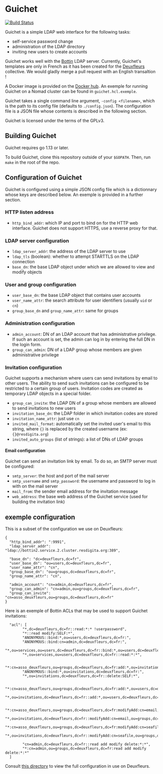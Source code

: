 # Guichet

[![Build Status](https://drone.resdigita.org/api/badges/Deuxfleurs/guichet/status.svg?ref=refs/heads/main)](https://drone.resdigita.org/Deuxfleurs/guichet)

Guichet is a simple LDAP web interface for the following tasks:

- self-service password change
- administration of the LDAP directory
- inviting new users to create accounts

Guichet works well with the [Bottin](https://bottin.eu) LDAP server.
Currently, Guichet's templates are only in French as it has been created for
the [Deuxfleurs](https://resdigita.org) collective.
We would gladly merge a pull request with an English transaltion !

A Docker image is provided on the [Docker hub](https://hub.docker.com/r/lxpz/guichet_amd64).
An exemple for running Guichet on a Nomad cluster can be found in `guichet.hcl.exemple`.

Guichet takes a single command line argument, `-config <filename>`, which is the
path to its config file (defaults to `./config.json`).
The configuration file is a JSON file whose contents is described in the following section.

Guichet is licensed under the terms of the GPLv3.


## Building Guichet

Guichet requires go 1.13 or later.

To build Guichet, clone this repository outside of your `$GOPATH`.
Then, run `make` in the root of the repo.


## Configuration of Guichet

Guichet is configured using a simple JSON config file which is a dictionnary whose keys
are described below. An exemple is provided in a further section.

### HTTP listen address

- `http_bind_addr`: which IP and port to bind on for the HTTP web interface. Guichet does not support HTTPS, use a reverse proxy for that.

### LDAP server configuration

- `ldap_server_addr`: the address of the LDAP server to use
- `ldap_tls` (boolean): whether to attempt STARTTLS on the LDAP connection
- `base_dn`: the base LDAP object under which we are allowed to view and modify objects

### User and group configuration

- `user_base_dn`: the base LDAP object that contains user accounts
- `user_name_attr`: the search attribute for user identifiers (usually `uid` or `cn`)
- `group_base_dn` and `group_name_attr`: same for groups

### Administration configuration

- `admin_account`: DN of an LDAP account that has administrative privilege. If such an account is set, the admin can log in by entering the full DN in the login form.
- `group_can_admin`: DN of a LDAP group whose members are given administrative privilege

### Invitation configuration

Guichet supports a mechanism where users can send invitations by email to other users.
The ability to send such invitations can be configured to be restricted to a certain group of users.
Invitation codes are created as temporary LDAP objects in a special folder.

- `group_can_invite`: the LDAP DN of a group whose members are allowed to send invitations to new users
- `invitation_base_dn`: the LDAP folder in which invitation codes are stored
- `invitation_name_attr`: just use `cn`
- `invited_mail_format`: automatically set the invited user's email to this string, where `{}` is replaced by the created username (ex: `{}@resdigita.org`)
- `invited_auto_groups` (list of strings): a list of DNs of LDAP groups

#### Email configuration

Guichet can send an invitation link by email. To do so, an SMTP server must be configured:

- `smtp_server`: the host and port of the mail server
- `smtp_username` and `smtp_password`: the username and password to log in with on the mail server
- `mail_from`: the sender email address for the invitation message
- `web_address`: the base web address of the Guichet service (used for building the invitation link)

## exemple configuration

This is a subset of the configuration we use on Deuxfleurs:

```
{
  "http_bind_addr": ":9991",
  "ldap_server_addr": "ldap://bottin2.service.2.cluster.resdigita.org:389",

  "base_dn": "dc=deuxfleurs,dc=fr",
  "user_base_dn": "ou=users,dc=deuxfleurs,dc=fr",
  "user_name_attr": "cn",
  "group_base_dn": "ou=groups,dc=deuxfleurs,dc=fr",
  "group_name_attr": "cn",

  "admin_account": "cn=admin,dc=deuxfleurs,dc=fr",
  "group_can_admin": "cn=admin,ou=groups,dc=deuxfleurs,dc=fr",
  "group_can_invite": "cn=asso_deuxfleurs,ou=groups,dc=deuxfleurs,dc=fr"
}
```

Here is an exemple of Bottin ACLs that may be used to support Guichet invitations:

```
  "acl": [
		"*,dc=deuxfleurs,dc=fr::read:*:* !userpassword",
		"*::read modify:SELF:*",
		"ANONYMOUS::bind:*,ou=users,dc=deuxfleurs,dc=fr:",
		"ANONYMOUS::bind:cn=admin,dc=deuxfleurs,dc=fr:",
		"*,ou=services,ou=users,dc=deuxfleurs,dc=fr::bind:*,ou=users,dc=deuxfleurs,dc=fr:*",
		"*,ou=services,ou=users,dc=deuxfleurs,dc=fr::read:*:*",

		"*:cn=asso_deuxfleurs,ou=groups,dc=deuxfleurs,dc=fr:add:*,ou=invitations,dc=deuxfleurs,dc=fr:*",
		"ANONYMOUS::bind:*,ou=invitations,dc=deuxfleurs,dc=fr:",
		"*,ou=invitations,dc=deuxfleurs,dc=fr::delete:SELF:*",

		"*:cn=asso_deuxfleurs,ou=groups,dc=deuxfleurs,dc=fr:add:*,ou=users,dc=deuxfleurs,dc=fr:*",
		"*,ou=invitations,dc=deuxfleurs,dc=fr::add:*,ou=users,dc=deuxfleurs,dc=fr:*",

		"*:cn=asso_deuxfleurs,ou=groups,dc=deuxfleurs,dc=fr:modifyAdd:cn=email,ou=groups,dc=deuxfleurs,dc=fr:*",
		"*,ou=invitations,dc=deuxfleurs,dc=fr::modifyAdd:cn=email,ou=groups,dc=deuxfleurs,dc=fr:*",
		"*:cn=asso_deuxfleurs,ou=groups,dc=deuxfleurs,dc=fr:modifyAdd:cn=seafile,ou=groups,dc=deuxfleurs,dc=fr:*",
		"*,ou=invitations,dc=deuxfleurs,dc=fr::modifyAdd:cn=seafile,ou=groups,dc=deuxfleurs,dc=fr:*",

		"cn=admin,dc=deuxfleurs,dc=fr::read add modify delete:*:*",
		"*:cn=admin,ou=groups,dc=deuxfleurs,dc=fr:read add modify delete:*:*"
  ]
```

Consult [this directory](https://git.resdigita.org/Deuxfleurs/infrastructure/src/branch/main/app/directory/config)
to view the full configuration in use on Deuxfleurs.
